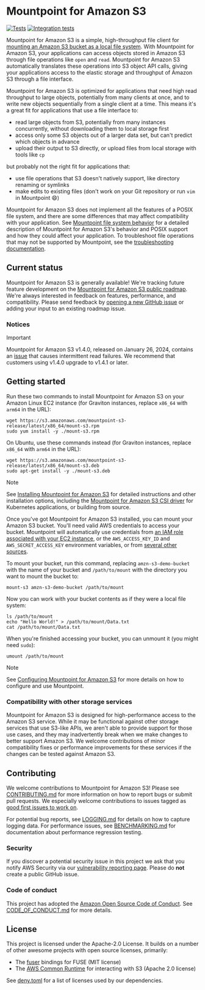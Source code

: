 # Mountpoint for Amazon S3

[![Tests](https://github.com/awslabs/mountpoint-s3/actions/workflows/tests.yml/badge.svg)](https://github.com/awslabs/mountpoint-s3/actions/workflows/tests.yml)
[![Integration tests](https://github.com/awslabs/mountpoint-s3/actions/workflows/integration_main.yml/badge.svg?branch=main)](https://github.com/awslabs/mountpoint-s3/actions/workflows/integration_main.yml)

Mountpoint for Amazon S3 is a simple, high-throughput file client for [mounting an Amazon S3 bucket as a local file system](https://aws.amazon.com/blogs/storage/the-inside-story-on-mountpoint-for-amazon-s3-a-high-performance-open-source-file-client/). With Mountpoint for Amazon S3, your applications can access objects stored in Amazon S3 through file operations like `open` and `read`. Mountpoint for Amazon S3 automatically translates these operations into S3 object API calls, giving your applications access to the elastic storage and throughput of Amazon S3 through a file interface.

Mountpoint for Amazon S3 is optimized for applications that need high read throughput to large objects, potentially from many clients at once, and to write new objects sequentially from a single client at a time. This means it's a great fit for applications that use a file interface to:
* read large objects from S3, potentially from many instances concurrently, without downloading them to local storage first
* access only some S3 objects out of a larger data set, but can't predict which objects in advance
* upload their output to S3 directly, or upload files from local storage with tools like `cp`

but probably not the right fit for applications that:
* use file operations that S3 doesn't natively support, like directory renaming or symlinks
* make edits to existing files (don't work on your Git repository or run `vim` in Mountpoint 😄)

Mountpoint for Amazon S3 does not implement all the features of a POSIX file system, and there are some differences that may affect compatibility with your application. See [Mountpoint file system behavior](doc/SEMANTICS.md) for a detailed description of Mountpoint for Amazon S3's behavior and POSIX support and how they could affect your application.
To troubleshoot file operations that may not be supported by Mountpoint, see the [troubleshooting documentation](doc/TROUBLESHOOTING.md).

## Current status

Mountpoint for Amazon S3 is generally available! We're tracking future feature development on the [Mountpoint for Amazon S3 public roadmap](https://github.com/orgs/awslabs/projects/84). We're always interested in feedback on features, performance, and compatibility. Please send feedback by [opening a new GitHub issue](https://github.com/awslabs/mountpoint-s3/issues/new/choose) or adding your input to an existing roadmap issue.

### Notices

> [!IMPORTANT]
> Mountpoint for Amazon S3 v1.4.0, released on January 26, 2024, contains an [issue](https://github.com/awslabs/mountpoint-s3/pull/751) that causes intermittent read failures. We recommend that customers using v1.4.0 upgrade to v1.4.1 or later.

## Getting started

Run these two commands to install Mountpoint for Amazon S3 on your Amazon Linux EC2 instance (for Graviton instances, replace `x86_64` with `arm64` in the URL):

    wget https://s3.amazonaws.com/mountpoint-s3-release/latest/x86_64/mount-s3.rpm
    sudo yum install -y ./mount-s3.rpm

On Ubuntu, use these commands instead (for Graviton instances, replace `x86_64` with `arm64` in the URL):

    wget https://s3.amazonaws.com/mountpoint-s3-release/latest/x86_64/mount-s3.deb
    sudo apt-get install -y ./mount-s3.deb

> [!NOTE]
> See [Installing Mountpoint for Amazon S3](https://github.com/awslabs/mountpoint-s3/blob/main/doc/INSTALL.md) for detailed instructions and other installation options, including the [Mountpoint for Amazon S3 CSI driver](https://docs.aws.amazon.com/eks/latest/userguide/s3-csi.html) for Kubernetes applications, or building from source.

Once you've got Mountpoint for Amazon S3 installed, you can mount your Amazon S3 bucket.
You'll need valid AWS credentials to access your bucket.
Mountpoint will automatically use credentials from [an IAM role associated with your EC2 instance](https://docs.aws.amazon.com/AWSEC2/latest/UserGuide/iam-roles-for-amazon-ec2.html),
or the `AWS_ACCESS_KEY_ID` and `AWS_SECRET_ACCESS_KEY` environment variables,
or from [several other sources](https://github.com/awslabs/mountpoint-s3/blob/main/doc/CONFIGURATION.md#aws-credentials).

To mount your bucket, run this command,
replacing `amzn-s3-demo-bucket` with the name of your bucket
and `/path/to/mount` with the directory you want to mount the bucket to:

    mount-s3 amzn-s3-demo-bucket /path/to/mount

Now you can work with your bucket contents as if they were a local file system:

    ls /path/to/mount
    echo "Hello World!" > /path/to/mount/Data.txt
    cat /path/to/mount/Data.txt

When you're finished accessing your bucket, you can unmount it (you might need `sudo`):

    umount /path/to/mount

> [!NOTE]
> See [Configuring Mountpoint for Amazon S3](https://github.com/awslabs/mountpoint-s3/blob/main/doc/CONFIGURATION.md) for more details on how to configure and use Mountpoint.

### Compatibility with other storage services

Mountpoint for Amazon S3 is designed for high-performance access to the Amazon S3 service. While it may be functional against other storage services that use S3-like APIs, we aren't able to provide support for those use cases, and they may inadvertently break when we make changes to better support Amazon S3. We welcome contributions of minor compatibility fixes or performance improvements for these services if the changes can be tested against Amazon S3.

## Contributing

We welcome contributions to Mountpoint for Amazon S3! Please see [CONTRIBUTING.md](doc/CONTRIBUTING.md) for more information on how to report bugs or submit pull requests. We especially welcome contributions to issues tagged as [good first issues to work on](https://github.com/awslabs/mountpoint-s3/issues?q=is%3Aissue+is%3Aopen+label%3A%22good+first+issue%22).

For potential bug reports, see [LOGGING.md](doc/LOGGING.md) for details on how to capture logging data.
For performance issues, see [BENCHMARKING.md](doc/BENCHMARKING.md) for documentation about performance regression testing.

### Security

If you discover a potential security issue in this project we ask that you notify AWS Security via our [vulnerability reporting page](http://aws.amazon.com/security/vulnerability-reporting/). Please do **not** create a public GitHub issue.

### Code of conduct

This project has adopted the [Amazon Open Source Code of Conduct](https://aws.github.io/code-of-conduct). See [CODE_OF_CONDUCT.md](doc/CODE_OF_CONDUCT.md) for more details.

## License

This project is licensed under the Apache-2.0 License. It builds on a number of other awesome projects with open source licenses, primarily:
* The [fuser](https://github.com/cberner/fuser) bindings for FUSE (MIT license)
* The [AWS Common Runtime](https://docs.aws.amazon.com/sdkref/latest/guide/common-runtime.html) for interacting with S3 (Apache 2.0 license)

See [deny.toml](deny.toml) for a list of licenses used by our dependencies.

